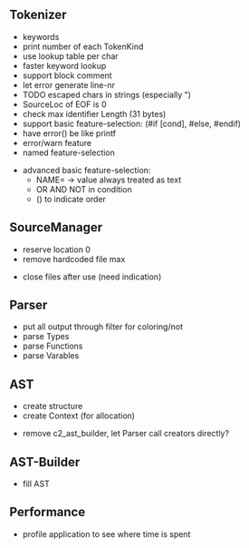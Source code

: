 
## Tokenizer
+ keywords
+ print number of each TokenKind
+ use lookup table per char
+ faster keyword lookup
+ support block comment
+ let error generate line-nr
+ TODO escaped chars in strings (especially \")
+ SourceLoc of EOF is 0
+ check max identifier Length (31 bytes)
+ support basic feature-selection: (#if [cond], #else, #endif)
+ have error() be like printf
+ error/warn feature
+ named feature-selection
- advanced basic feature-selection:
    - NAME=<value> -> value always treated as text
    - OR AND NOT in condition
    - () to indicate order

## SourceManager
+ reserve location 0
+ remove hardcoded file max
- close files after use (need indication)

## Parser
- put all output through filter for coloring/not
- parse Types
- parse Functions
- parse Varables

## AST
+ create structure
+ create Context (for allocation)
- remove c2_ast_builder, let Parser call creators directly?

## AST-Builder
- fill AST

## Performance
- profile application to see where time is spent

